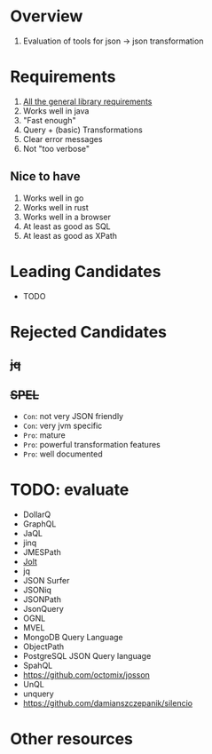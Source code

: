 # Overview
1. Evaluation of tools for json -> json transformation


# Requirements
1. [All the general library requirements](../general/libraries.md)
1. Works well in java
1. "Fast enough"
1. Query + (basic) Transformations
1. Clear error messages
1. Not "too verbose"


## Nice to have
1. Works well in go
1. Works well in rust
1. Works well in a browser
1. At least as good as SQL
1. At least as good as XPath


# Leading Candidates
- TODO


# Rejected Candidates

## ~~jq~~


## ~~SPEL~~
- `Con`: not very JSON friendly
- `Con`: very jvm specific
- `Pro`: mature
- `Pro`: powerful transformation features
- `Pro`: well documented



# TODO: evaluate
- DollarQ
- GraphQL
- JaQL
- jinq
- JMESPath
- [Jolt](https://github.com/bazaarvoice/jolt)
- jq
- JSON Surfer
- JSONiq
- JSONPath
- JsonQuery
- OGNL
- MVEL
- MongoDB Query Language
- ObjectPath
- PostgreSQL JSON Query language
- SpahQL
- https://github.com/octomix/josson
- UnQL
- unquery
- https://github.com/damianszczepanik/silencio


# Other resources
